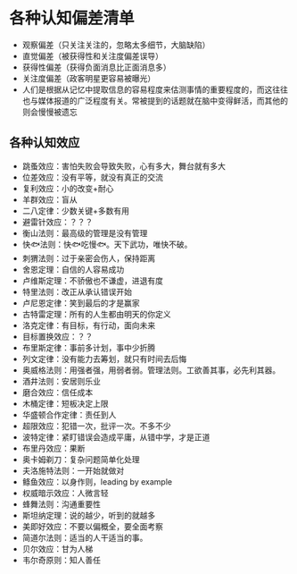 # 各种认知偏差清单

* 观察偏差（只关注关注的，忽略太多细节，大脑缺陷）
* 直觉偏差（被获得性和关注度偏差误导）
* 获得性偏差（获得负面消息比正面消息多）
* 关注度偏差（政客明星更容易被曝光）
* 人们是根据从记忆中提取信息的容易程度来估测事情的重要程度的，而这往往也与媒体报道的广泛程度有关。常被提到的话题就在脑中变得鲜活，而其他的则会慢慢被遗忘


## 各种认知效应

* 跳蚤效应：害怕失败会导致失败，心有多大，舞台就有多大
* 位差效应：没有平等，就没有真正的交流
* 复利效应：小的改变+耐心
* 羊群效应：盲从
* 二八定律：少数关键+多数有用
* 避雷针效应：？？？
* 衡山法则：最高级的管理是没有管理
* 快🐟法则：快🐟吃慢🐟。天下武功，唯快不破。
* 刺猬法则：过于亲密会伤人，保持距离
* 舍恩定理：自信的人容易成功
* 卢维斯定理：不骄傲也不谦虚，进退有度
* 特里法则：改正从承认错误开始
* 卢尼恩定律：笑到最后的才是赢家
* 古特雷定理：所有的人生都由明天的你定义
* 洛克定律：有目标，有行动，面向未来
* 目标置换效应：？？
* 布里斯定律：事前多计划，事中少折腾
* 列文定律：没有能力去筹划，就只有时间去后悔
* 奥威格法则：用强者强，用弱者弱。管理法则。工欲善其事，必先利其器。
* 酒井法则：安居则乐业
* 磨合效应：信任成本
* 木桶定律：短板决定上限
* 华盛顿合作定律：责任到人
* 超限效应：犯错一次，批评一次。不多不少
* 波特定律：紧盯错误会造成平庸，从错中学，才是正道
* 布里丹效应：果断
* 奥卡姆剃刀：复杂问题简单化处理
* 夫洛施特法则：一开始就做对
* 鲦鱼效应：以身作则，leading by example
* 权威暗示效应：人微言轻
* 蜂舞法则：沟通重要性
* 斯坦纳定理：说的越少，听到的就越多
* 美即好效应：不要以偏概全，要全面考察
* 简道尔法则：适当的人干适当的事。
* 贝尔效应：甘为人梯
* 韦尔奇原则：知人善任



